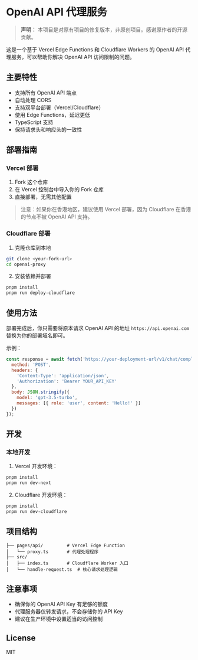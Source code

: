 # OpenAI API 代理服务

> **声明：** 本项目是对原有项目的修复版本，非原创项目。感谢原作者的开源贡献。

这是一个基于 Vercel Edge Functions 和 Cloudflare Workers 的 OpenAI API 代理服务，可以帮助你解决 OpenAI API 访问限制的问题。

## 主要特性

- 支持所有 OpenAI API 端点
- 自动处理 CORS
- 支持双平台部署（Vercel/Cloudflare）
- 使用 Edge Functions，延迟更低
- TypeScript 支持
- 保持请求头和响应头的一致性

## 部署指南

### Vercel 部署

1. Fork 这个仓库
2. 在 Vercel 控制台中导入你的 Fork 仓库
3. 直接部署，无需其他配置

> 注意：如果你在香港地区，建议使用 Vercel 部署，因为 Cloudflare 在香港的节点不被 OpenAI API 支持。

### Cloudflare 部署

1. 克隆仓库到本地
```bash
git clone <your-fork-url>
cd openai-proxy
```

2. 安装依赖并部署
```bash
pnpm install
pnpm run deploy-cloudflare
```

## 使用方法

部署完成后，你只需要将原本请求 OpenAI API 的地址 `https://api.openai.com` 替换为你的部署域名即可。

示例：
```javascript
const response = await fetch('https://your-deployment-url/v1/chat/completions', {
  method: 'POST',
  headers: {
    'Content-Type': 'application/json',
    'Authorization': 'Bearer YOUR_API_KEY'
  },
  body: JSON.stringify({
    model: 'gpt-3.5-turbo',
    messages: [{ role: 'user', content: 'Hello!' }]
  })
});
```

## 开发

### 本地开发

1. Vercel 开发环境：
```bash
pnpm install
pnpm run dev-next
```

2. Cloudflare 开发环境：
```bash
pnpm install
pnpm run dev-cloudflare
```

## 项目结构

```
├── pages/api/         # Vercel Edge Function
│   └── proxy.ts       # 代理处理程序
├── src/
│   ├── index.ts       # Cloudflare Worker 入口
│   └── handle-request.ts  # 核心请求处理逻辑
```

## 注意事项

- 确保你的 OpenAI API Key 有足够的额度
- 代理服务器仅转发请求，不会存储你的 API Key
- 建议在生产环境中设置适当的访问控制

## License

MIT
